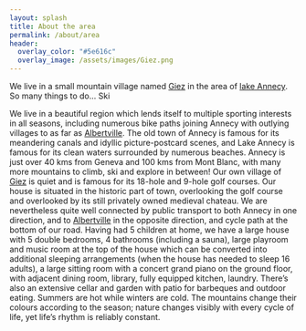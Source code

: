 ```yaml
---
layout: splash
title: About the area
permalink: /about/area
header:
  overlay_color: "#5e616c"
  overlay_image: /assets/images/Giez.png
---
```

We live in a small mountain village named [Giez](https://en.wikipedia.org/wiki/Giez) in the area of [lake Annecy](https://en.wikipedia.org/wiki/Lake_Annecy). So many things to do... Ski


We live in a beautiful region which lends itself to multiple sporting interests in all seasons, including numerous bike paths joining Annecy with outlying villages to as far as [Albertville](https://en.wikipedia.org/wiki/Albertville).  The old town of Annecy is famous for its meandering canals and idyllic picture-postcard scenes, and Lake Annecy is famous for its clean waters surrounded by numerous beaches.  Annecy is just over 40 kms from Geneva and 100 kms from Mont Blanc, with many more mountains to climb, ski and explore in between!
Our own village of [Giez](https://en.wikipedia.org/wiki/Giez) is quiet and is famous for its 18-hole and 9-hole golf courses.  Our house is situated in the historic part of town, overlooking the golf course and overlooked by its still privately owned medieval chateau.  We are nevertheless quite well connected by public transport to both Annecy in one direction, and to [Albertville](https://en.wikipedia.org/wiki/Albertville) in the opposite direction, and cycle path at the bottom of our road.
Having had 5 children at home, we have a large house with 5 double bedrooms, 4 bathrooms (including a sauna), large playroom and music room at the top of the house which can be converted into additional sleeping arrangements (when the house has needed to sleep 16 adults), a large sitting room with a concert grand piano on the ground floor, with adjacent dining room, library, fully equipped kitchen, laundry.  There’s also an extensive cellar and garden with patio for barbeques and outdoor eating.
Summers are hot while winters are cold.  The mountains change their colours according to the season; nature changes visibly with every cycle of life, yet life’s rhythm is reliably constant.

